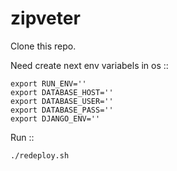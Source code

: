 # zipveter

Clone this repo.

Need create next env variabels in os ::
	
	export RUN_ENV=''
	export DATABASE_HOST=''
	export DATABASE_USER=''
	export DATABASE_PASS=''
	export DJANGO_ENV=''

Run ::

	./redeploy.sh